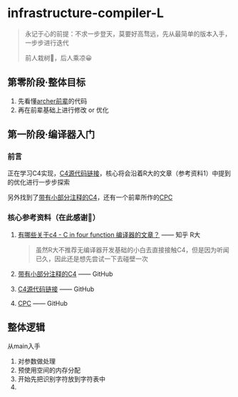 # infrastructure-compiler-L

> 永记于心的前提：不求一步登天，莫要好高骛远，先从最简单的版本入手，一步步进行迭代
>
> 前人栽树🌳，后人乘凉😀

## 第零阶段·整体目标

1. 先看懂[archer前辈](https://github.com/archeryue)的代码
2. 再在前辈基础上进行修改 or 优化

## 第一阶段·编译器入门

### 前言

正在学习C4实现，[C4源代码链接](https://github.com/rswier/c4)，核心将会沿着R大的文章（参考资料1）中提到的优化进行一步步探索

另外找到了[带有小部分注释的C4](https://github.com/comzyh/c4/blob/comment/c4.c)，还有一个前辈所作的[CPC](https://github.com/archeryue/cpc)



### 核心参考资料（在此感谢🙏）

1. [有哪些关于c4 - C in four function 编译器的文章？](https://www.zhihu.com/question/28249756) —— 知乎 R大

   > 虽然R大不推荐无编译器开发基础的小白去直接接触C4，但是因为听闻已久，因此还是想先尝试一下去碰壁一次
   
2. [带有小部分注释的C4](https://github.com/comzyh/c4/blob/comment/c4.c)  —— GitHub

3. [C4源代码链接](https://github.com/rswier/c4) —— GitHub

4. [CPC](https://github.com/archeryue/cpc) —— GitHub

## 整体逻辑

从main入手

1. 对参数做处理
2. 预使用空间的内存分配
3. 开始先把识别字符放到字符表中
4. 